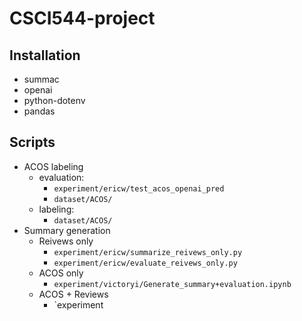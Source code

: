 # CSCI544-project
## Installation
- summac
- openai
- python-dotenv
- pandas

## Scripts
* ACOS labeling
	* evaluation: 
		* `experiment/ericw/test_acos_openai_pred`
		* `dataset/ACOS/`
	* labeling:
		* `dataset/ACOS/`
* Summary generation
	* Reivews only
		* `experiment/ericw/summarize_reivews_only.py`
		* `experiment/ericw/evaluate_reivews_only.py`
	* ACOS only
		* `experiment/victoryi/Generate_summary+evaluation.ipynb`
	* ACOS + Reviews
		* `experiment
